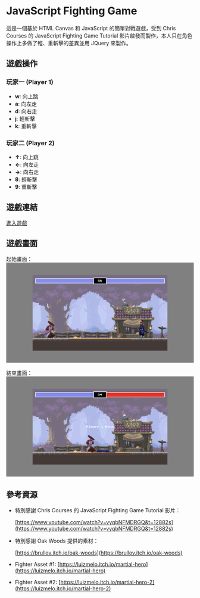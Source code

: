# JavaScript Fighting Game

這是一個基於 HTML Canvas 和 JavaScript 的簡單對戰遊戲，受到 Chris Courses 的 JavaScript Fighting Game Tutorial 影片啟發而製作，本人只在角色操作上多做了輕、重斬擊的差異並用 JQuery 來製作。

## 遊戲操作

### 玩家一 (Player 1)

- **w**: 向上跳
- **a**: 向左走
- **d**: 向右走
- **j**: 輕斬擊
- **k**: 重斬擊

### 玩家二 (Player 2)

- **↑**: 向上跳
- **←**: 向左走
- **→**: 向右走
- **8**: 輕斬擊
- **9**: 重斬擊

## 遊戲連結

[進入遊戲](https://kenlin1996.github.io/Fight-game/)

## 遊戲畫面

起始畫面：
![遊戲截圖](./img/screenshot/screenshot1.png)

結束畫面：
![遊戲截圖](./img/screenshot/screenshot2.png)

## 參考資源

- 特別感謝 Chris Courses 的 JavaScript Fighting Game Tutorial 影片：

  [https://www.youtube.com/watch?v=vyqbNFMDRGQ&t=12882s](https://www.youtube.com/watch?v=vyqbNFMDRGQ&t=12882s)

- 特別感謝 Oak Woods 提供的素材：

  [https://brullov.itch.io/oak-woods](https://brullov.itch.io/oak-woods)

- Fighter Asset #1: [https://luizmelo.itch.io/martial-hero](https://luizmelo.itch.io/martial-hero)

- Fighter Asset #2: [https://luizmelo.itch.io/martial-hero-2](https://luizmelo.itch.io/martial-hero-2)
